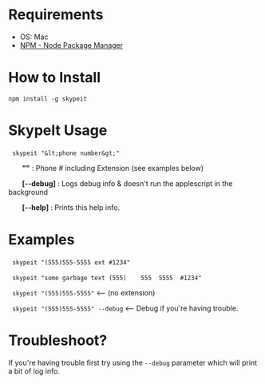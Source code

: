 

# Requirements

- OS: Mac
- [NPM - Node Package Manager](http://nodejs.org/download/)

# How to Install

`npm install -g skypeit`

# SkypeIt Usage

&nbsp;&nbsp;`skypeit "&lt;phone number&gt;"`

&nbsp;&nbsp;&nbsp;&nbsp;&nbsp;&nbsp;  **"<phone number>"**     : Phone # including Extension (see examples below)

&nbsp;&nbsp;&nbsp;&nbsp;&nbsp;&nbsp;  **[--debug]**         : Logs debug info & doesn't run the applescript in the background

&nbsp;&nbsp;&nbsp;&nbsp;&nbsp;&nbsp;  **[--help]**          : Prints this help info.


# Examples

&nbsp;&nbsp;`skypeit "(555)555-5555 ext #1234"`

&nbsp;&nbsp;`skypeit "some garbage text (555)    555  5555  #1234"`

&nbsp;&nbsp;`skypeit "(555)555-5555"` <-- (no extension)

&nbsp;&nbsp;`skypeit "(555)555-5555" --debug` <-- Debug if you're having trouble.

# Troubleshoot?

If you're having trouble first try using the `--debug` parameter which will print a bit of log info.
